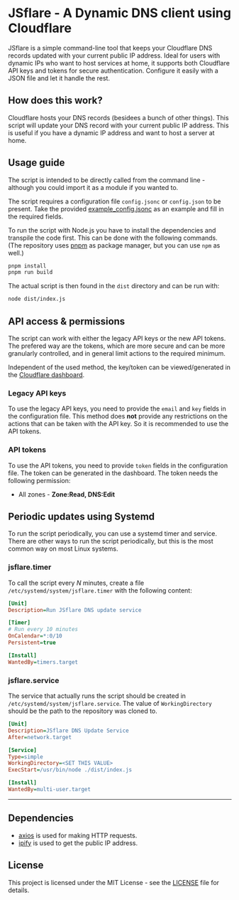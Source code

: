 # JSflare - A Dynamic DNS client using Cloudflare
JSflare is a simple command-line tool that keeps your Cloudflare DNS records updated with your current public IP address. Ideal for users with dynamic IPs who want to host services at home, it supports both Cloudflare API keys and tokens for secure authentication. Configure it easily with a JSON file and let it handle the rest.

## How does this work?
Cloudflare hosts your DNS records (besidees a bunch of other things). This script will update your DNS record with your current public IP address. This is useful if you have a dynamic IP address and want to host a server at home.

## Usage guide
The script is intended to be directly called from the command line - although you could import it as a module if you wanted to.

The script requires a configuration file `config.jsonc` or `config.json` to be present. Take the provided [example_config.jsonc](example_config.jsonc) as an example and fill in the required fields.

To run the script with Node.js you have to install the dependencies and transpile the code first.
This can be done with the following commands. (The repository uses [pnpm](https://pnpm.io/) as package manager, but you can use `npm` as well.)
```bash
pnpm install
pnpm run build
```

The actual script is then found in the `dist` directory and can be run with:
```bash
node dist/index.js
```

## API access & permissions
The script can work with either the legacy API keys or the new API tokens.
The prefered way are the tokens, which are more secure and can be more granularly controlled, and in general limit actions to the required minimum.

Independent of the used method, the key/token can be viewed/generated in the [Cloudflare dashboard](https://dash.cloudflare.com/profile/api-tokens).

### Legacy API keys
To use the legacy API keys, you need to provide the `email` and `key` fields in the configuration file. This method does **not** provide any restrictions on the actions that can be taken with the API key. So it is recommended to use the API tokens.

### API tokens
To use the API tokens, you need to provide `token` fields in the configuration file. The token can be generated in the dashboard.
The token needs the following permission:
- All zones - **Zone:Read, DNS:Edit**

## Periodic updates using Systemd
To run the script periodically, you can use a systemd timer and service. There are other ways to run the script periodically, but this is the most common way on most Linux systems.

### jsflare.timer
To call the script every *N* minutes, create a file `/etc/systemd/system/jsflare.timer` with the following content:
```ini
[Unit]
Description=Run JSflare DNS update service

[Timer]
# Run every 10 minutes
OnCalendar=*:0/10
Persistent=true

[Install]
WantedBy=timers.target
```

### jsflare.service
The service that actually runs the script should be created in `/etc/systemd/system/jsflare.service`.
The value of `WorkingDirectory` should be the path to the repository was cloned to.
```ini
[Unit]
Description=JSflare DNS Update Service
After=network.target

[Service]
Type=simple
WorkingDirectory=<SET THIS VALUE>
ExecStart=/usr/bin/node ./dist/index.js

[Install]
WantedBy=multi-user.target
```

---

## Dependencies
* [axios](https://www.npmjs.com/package/axios) is used for making HTTP requests.
* [ipify](https://www.ipify.org/) is used to get the public IP address.

## License
This project is licensed under the MIT License - see the [LICENSE](LICENSE) file for details.
